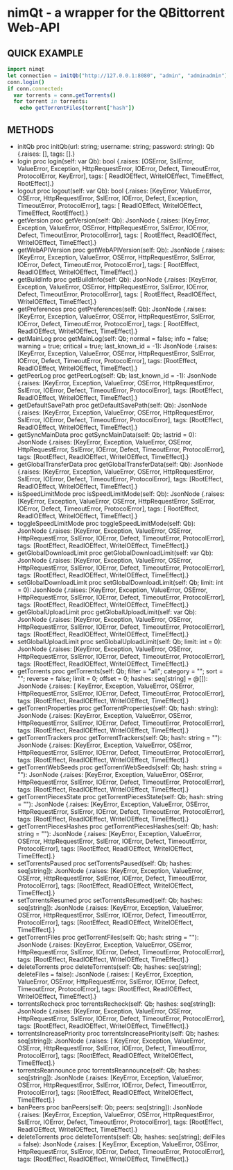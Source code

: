# nimQt - a wrapper for the QBittorrent Web-API

## QUICK EXAMPLE
```nim
import nimqt
let connection = initQb("http://127.0.0.1:8080", "admin", "adminadmin")
conn.login()
if conn.connected:
  var torrents = conn.getTorrents()
  for torrent in torrents:
    echo getTorrentFiles(torrent["hash"])
```
## METHODS

* initQb
proc initQb(url: string; username: string; password: string): Qb {.raises: [], tags: [].}
* login
proc login(self: var Qb): bool {.raises: [OSError, SslError, ValueError, Exception,
                                    HttpRequestError, IOError, Defect,
                                    TimeoutError, ProtocolError, KeyError], tags: [
    ReadIOEffect, WriteIOEffect, TimeEffect, RootEffect].}
* logout
proc logout(self: var Qb): bool {.raises: [KeyError, ValueError, OSError,
                                     HttpRequestError, SslError, IOError, Defect,
                                     Exception, TimeoutError, ProtocolError], tags: [
    ReadIOEffect, WriteIOEffect, TimeEffect, RootEffect].}
* getVersion
proc getVersion(self: Qb): JsonNode {.raises: [KeyError, Exception, ValueError, OSError,
    HttpRequestError, SslError, IOError, Defect, TimeoutError, ProtocolError], tags: [
    RootEffect, ReadIOEffect, WriteIOEffect, TimeEffect].}
* getWebAPIVersion
proc getWebAPIVersion(self: Qb): JsonNode {.raises: [KeyError, Exception, ValueError,
    OSError, HttpRequestError, SslError, IOError, Defect, TimeoutError, ProtocolError], tags: [
    RootEffect, ReadIOEffect, WriteIOEffect, TimeEffect].}
* getBuildInfo
proc getBuildInfo(self: Qb): JsonNode {.raises: [KeyError, Exception, ValueError,
    OSError, HttpRequestError, SslError, IOError, Defect, TimeoutError, ProtocolError], tags: [
    RootEffect, ReadIOEffect, WriteIOEffect, TimeEffect].}
* getPreferences
proc getPreferences(self: Qb): JsonNode {.raises: [KeyError, Exception, ValueError,
    OSError, HttpRequestError, SslError, IOError, Defect, TimeoutError, ProtocolError], tags: [
    RootEffect, ReadIOEffect, WriteIOEffect, TimeEffect].}
* getMainLog
proc getMainLog(self: Qb; normal = false; info = false; warning = true; critical = true;
               last_known_id = -1): JsonNode {.raises: [KeyError, Exception,
    ValueError, OSError, HttpRequestError, SslError, IOError, Defect, TimeoutError,
    ProtocolError], tags: [RootEffect, ReadIOEffect, WriteIOEffect, TimeEffect].}
* getPeerLog
proc getPeerLog(self: Qb; last_known_id = -1): JsonNode {.raises: [KeyError, Exception,
    ValueError, OSError, HttpRequestError, SslError, IOError, Defect, TimeoutError,
    ProtocolError], tags: [RootEffect, ReadIOEffect, WriteIOEffect, TimeEffect].}
* getDefaultSavePath
proc getDefaultSavePath(self: Qb): JsonNode {.raises: [KeyError, Exception, ValueError,
    OSError, HttpRequestError, SslError, IOError, Defect, TimeoutError, ProtocolError],
    tags: [RootEffect, ReadIOEffect, WriteIOEffect, TimeEffect].}
* getSyncMainData
proc getSyncMainData(self: Qb; lastrid = 0): JsonNode {.raises: [KeyError, Exception,
    ValueError, OSError, HttpRequestError, SslError, IOError, Defect, TimeoutError,
    ProtocolError], tags: [RootEffect, ReadIOEffect, WriteIOEffect, TimeEffect].}
* getGlobalTransferData
proc getGlobalTransferData(self: Qb): JsonNode {.raises: [KeyError, Exception,
    ValueError, OSError, HttpRequestError, SslError, IOError, Defect, TimeoutError,
    ProtocolError], tags: [RootEffect, ReadIOEffect, WriteIOEffect, TimeEffect].}
* isSpeedLimitMode
proc isSpeedLimitMode(self: Qb): JsonNode {.raises: [KeyError, Exception, ValueError,
    OSError, HttpRequestError, SslError, IOError, Defect, TimeoutError, ProtocolError], tags: [
    RootEffect, ReadIOEffect, WriteIOEffect, TimeEffect].}
* toggleSpeedLimitMode
proc toggleSpeedLimitMode(self: Qb): JsonNode {.raises: [KeyError, Exception,
    ValueError, OSError, HttpRequestError, SslError, IOError, Defect, TimeoutError,
    ProtocolError], tags: [RootEffect, ReadIOEffect, WriteIOEffect, TimeEffect].}
* getGlobalDownloadLimit
proc getGlobalDownloadLimit(self: var Qb): JsonNode {.raises: [KeyError, Exception,
    ValueError, OSError, HttpRequestError, SslError, IOError, Defect, TimeoutError,
    ProtocolError], tags: [RootEffect, ReadIOEffect, WriteIOEffect, TimeEffect].}
* setGlobalDownloadLimit
proc setGlobalDownloadLimit(self: Qb; limit: int = 0): JsonNode {.raises: [KeyError,
    Exception, ValueError, OSError, HttpRequestError, SslError, IOError, Defect,
    TimeoutError, ProtocolError],
    tags: [RootEffect, ReadIOEffect, WriteIOEffect, TimeEffect].}
* getGlobalUploadLimit
proc getGlobalUploadLimit(self: var Qb): JsonNode {.raises: [KeyError, Exception,
    ValueError, OSError, HttpRequestError, SslError, IOError, Defect, TimeoutError,
    ProtocolError], tags: [RootEffect, ReadIOEffect, WriteIOEffect, TimeEffect].}
* setGlobalUploadLimit
proc setGlobalUploadLimit(self: Qb; limit: int = 0): JsonNode {.raises: [KeyError,
    Exception, ValueError, OSError, HttpRequestError, SslError, IOError, Defect,
    TimeoutError, ProtocolError],
    tags: [RootEffect, ReadIOEffect, WriteIOEffect, TimeEffect].}
* getTorrents
proc getTorrents(self: Qb; filter = "all"; category = ""; sort = ""; reverse = false;
                limit = 0; offset = 0; hashes: seq[string] = @[]): JsonNode {.raises: [
    KeyError, Exception, ValueError, OSError, HttpRequestError, SslError, IOError,
    Defect, TimeoutError, ProtocolError],
    tags: [RootEffect, ReadIOEffect, WriteIOEffect, TimeEffect].}
* getTorrentProperties
proc getTorrentProperties(self: Qb; hash: string): JsonNode {.raises: [KeyError,
    Exception, ValueError, OSError, HttpRequestError, SslError, IOError, Defect,
    TimeoutError, ProtocolError],
    tags: [RootEffect, ReadIOEffect, WriteIOEffect, TimeEffect].}
* getTorrentTrackers
proc getTorrentTrackers(self: Qb; hash: string = ""): JsonNode {.raises: [KeyError,
    Exception, ValueError, OSError, HttpRequestError, SslError, IOError, Defect,
    TimeoutError, ProtocolError],
    tags: [RootEffect, ReadIOEffect, WriteIOEffect, TimeEffect].}
* getTorrentWebSeeds
proc getTorrentWebSeeds(self: Qb; hash: string = ""): JsonNode {.raises: [KeyError,
    Exception, ValueError, OSError, HttpRequestError, SslError, IOError, Defect,
    TimeoutError, ProtocolError],
    tags: [RootEffect, ReadIOEffect, WriteIOEffect, TimeEffect].}
* getTorrentPiecesState
proc getTorrentPiecesState(self: Qb; hash: string = ""): JsonNode {.raises: [KeyError,
    Exception, ValueError, OSError, HttpRequestError, SslError, IOError, Defect,
    TimeoutError, ProtocolError],
    tags: [RootEffect, ReadIOEffect, WriteIOEffect, TimeEffect].}
* getTorrentPiecesHashes
proc getTorrentPiecesHashes(self: Qb; hash: string = ""): JsonNode {.raises: [KeyError,
    Exception, ValueError, OSError, HttpRequestError, SslError, IOError, Defect,
    TimeoutError, ProtocolError],
    tags: [RootEffect, ReadIOEffect, WriteIOEffect, TimeEffect].}
* setTorrentsPaused
proc setTorrentsPaused(self: Qb; hashes: seq[string]): JsonNode {.raises: [KeyError,
    Exception, ValueError, OSError, HttpRequestError, SslError, IOError, Defect,
    TimeoutError, ProtocolError],
    tags: [RootEffect, ReadIOEffect, WriteIOEffect, TimeEffect].}
* setTorrentsResumed
proc setTorrentsResumed(self: Qb; hashes: seq[string]): JsonNode {.raises: [KeyError,
    Exception, ValueError, OSError, HttpRequestError, SslError, IOError, Defect,
    TimeoutError, ProtocolError],
    tags: [RootEffect, ReadIOEffect, WriteIOEffect, TimeEffect].}
* getTorrentFiles
proc getTorrentFiles(self: Qb; hash: string = ""): JsonNode {.raises: [KeyError,
    Exception, ValueError, OSError, HttpRequestError, SslError, IOError, Defect,
    TimeoutError, ProtocolError],
    tags: [RootEffect, ReadIOEffect, WriteIOEffect, TimeEffect].}
* deleteTorrents
proc deleteTorrents(self: Qb; hashes: seq[string]; deleteFiles = false): JsonNode {.raises: [
    KeyError, Exception, ValueError, OSError, HttpRequestError, SslError, IOError,
    Defect, TimeoutError, ProtocolError],
    tags: [RootEffect, ReadIOEffect, WriteIOEffect, TimeEffect].}
* torrentsRecheck
proc torrentsRecheck(self: Qb; hashes: seq[string]): JsonNode {.raises: [KeyError,
    Exception, ValueError, OSError, HttpRequestError, SslError, IOError, Defect,
    TimeoutError, ProtocolError],
    tags: [RootEffect, ReadIOEffect, WriteIOEffect, TimeEffect].}
* torrentsIncreasePriority
proc torrentsIncreasePriority(self: Qb; hashes: seq[string]): JsonNode {.raises: [
    KeyError, Exception, ValueError, OSError, HttpRequestError, SslError, IOError,
    Defect, TimeoutError, ProtocolError],
    tags: [RootEffect, ReadIOEffect, WriteIOEffect, TimeEffect].}
* torrentsReannounce
proc torrentsReannounce(self: Qb; hashes: seq[string]): JsonNode {.raises: [KeyError,
    Exception, ValueError, OSError, HttpRequestError, SslError, IOError, Defect,
    TimeoutError, ProtocolError],
    tags: [RootEffect, ReadIOEffect, WriteIOEffect, TimeEffect].}
* banPeers
proc banPeers(self: Qb; peers: seq[string]): JsonNode {.raises: [KeyError, Exception,
    ValueError, OSError, HttpRequestError, SslError, IOError, Defect, TimeoutError,
    ProtocolError], tags: [RootEffect, ReadIOEffect, WriteIOEffect, TimeEffect].}
* deleteTorrents
proc deleteTorrents(self: Qb; hashes: seq[string]; delFiles = false): JsonNode {.raises: [
    KeyError, Exception, ValueError, OSError, HttpRequestError, SslError, IOError,
    Defect, TimeoutError, ProtocolError],
    tags: [RootEffect, ReadIOEffect, WriteIOEffect, TimeEffect].}